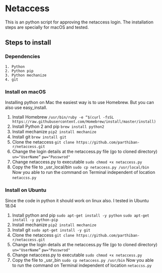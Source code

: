 # Netaccess
This is an python script for approving the netaccess login. 
The installation steps are specially for macOS and tested.

## Steps  to install 
### Dependencies 
	1. Python 
	2. Python pip
	3. Python mechanize 
	4. git
### Install on macOS
Installing python on Mac the easiest way is to use Homebrew. But you can also use easy_install.

1. Install Homebrew
`/usr/bin/ruby -e “$(curl -fsSL https://raw.githubusercontent.com/Homebrew/install/master/install)`
2. Install Python 2 and pip
`brew install python2`
3. Install mechanize
`pip2 install mechanize`
4. Install git
`brew install git`
5. Clone the netaccess 
`git clone https://github.com/parthiban-r/netaccess.git`
6. Change the login details at the netaccess.py file (go to cloned directory)
`un="UserName”`
`pw="Passwrod"`
7. Change netaccess.py to executable
`sudo chmod +x netaccess.py`
8. Copy the file to _usr_local/bin
`sudo cp netaccess.py /usr/local/bin`
Now you able to run the command on Terminal independent of location
`netaccss.py`
### Install on Ubuntu
Since the code in python it should work on linux also. I tested in Ubuntu 18.04
1. Install python and pip
`sudo apt-get install -y python`
`sudo apt-get install -y python-pip`
2. Install mechanize
`pip2 install mechanize`
3. Install git
`sudo apt-get install -y git`
4. Clone the netaccess
`git clone https://github.com/parthiban-r/netaccess.git`
5. Change the login details at the netaccess.py file (go to cloned directory)
`un="UserName”`
`pw="Passwrod"`
6. Change netaccess.py to executable
`sudo chmod +x netaccess.py`
7. Copy the file to _usr_bin
`sudo cp netaccess.py /usr/bin`
Now you able to run the command on Terminal independent of location
`netaccss.py`
